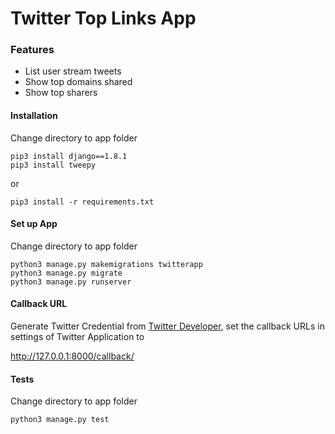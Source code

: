 # Twitter Top Links App

### Features

  - List user stream tweets
  - Show top domains shared
  - Show top sharers

#### Installation
Change directory to app folder


```
pip3 install django==1.8.1
pip3 install tweepy
```
or
```
pip3 install -r requirements.txt
```

#### Set up App

Change directory to app folder

```
python3 manage.py makemigrations twitterapp
python3 manage.py migrate
python3 manage.py runserver
```

#### Callback URL
Generate Twitter Credential from [Twitter Developer](https://developer.twitter.com/en), set the callback URLs in settings of Twitter Application to

http://127.0.0.1:8000/callback/

#### Tests
Change directory to app folder

```
python3 manage.py test
```


